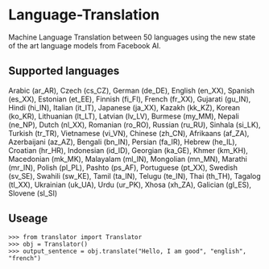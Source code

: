 # Language-Translation
Machine Language Translation between 50 languages using the new state of the art language models from Facebook AI.

## Supported languages
Arabic (ar_AR),
Czech (cs_CZ),
German (de_DE),
English (en_XX),
Spanish (es_XX),
Estonian (et_EE),
Finnish (fi_FI),
French (fr_XX),
Gujarati (gu_IN),
Hindi (hi_IN),
Italian (it_IT),
Japanese (ja_XX),
Kazakh (kk_KZ),
Korean (ko_KR),
Lithuanian (lt_LT),
Latvian (lv_LV),
Burmese (my_MM),
Nepali (ne_NP),
Dutch (nl_XX),
Romanian (ro_RO),
Russian (ru_RU),
Sinhala (si_LK),
Turkish (tr_TR),
Vietnamese (vi_VN),
Chinese (zh_CN),
Afrikaans (af_ZA),
Azerbaijani (az_AZ),
Bengali (bn_IN),
Persian (fa_IR),
Hebrew (he_IL),
Croatian (hr_HR),
Indonesian (id_ID),
Georgian (ka_GE),
Khmer (km_KH),
Macedonian (mk_MK),
Malayalam (ml_IN),
Mongolian (mn_MN),
Marathi (mr_IN),
Polish (pl_PL),
Pashto (ps_AF),
Portuguese (pt_XX),
Swedish (sv_SE),
Swahili (sw_KE),
Tamil (ta_IN),
Telugu (te_IN),
Thai (th_TH),
Tagalog (tl_XX),
Ukrainian (uk_UA),
Urdu (ur_PK),
Xhosa (xh_ZA),
Galician (gl_ES),
Slovene (sl_SI)

## Useage
    >>> from translator import Translator
    >>> obj = Translator()
    >>> output_sentence = obj.translate("Hello, I am good", "english", "french")